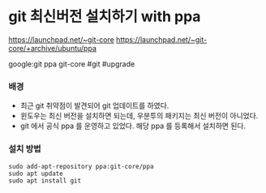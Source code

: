 # git 최신버전 설치하기 with ppa

https://launchpad.net/~git-core
https://launchpad.net/~git-core/+archive/ubuntu/ppa

google:git ppa git-core
#git #upgrade

### 배경

- 최근 git 취약점이 발견되어 git 업데이트를 하였다.
- 윈도우는 최신 버전을 설치하면 되는데, 우분투의 패키지는 최신 버전이 아니었다.
- git 에서 공식 ppa 를 운영하고 있었다. 해당 ppa 를 등록해서 설치하면 된다.

### 설치 방법

```shell
sudo add-apt-repository ppa:git-core/ppa
sudo apt update
sudo apt install git 
```
